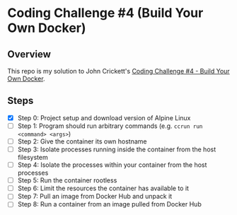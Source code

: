 # Coding Challenge #4 (Build Your Own Docker)

## Overview

This repo is my solution to John Crickett's [Coding Challenge #4 - Build Your Own Docker](https://codingchallenges.fyi/challenges/challenge-docker/).

## Steps

- [x] Step 0: Project setup and download version of Alpine Linux
- [ ] Step 1: Program should run arbitrary commands (e.g. `ccrun run <command> <args>`)
- [ ] Step 2: Give the container its own hostname
- [ ] Step 3: Isolate processes running inside the container from the host filesystem
- [ ] Step 4: Isolate the processes within your container from the host processes
- [ ] Step 5: Run the container rootless
- [ ] Step 6: Limit the resources the container has available to it
- [ ] Step 7: Pull an image from Docker Hub and unpack it
- [ ] Step 8: Run a container from an image pulled from Docker Hub
